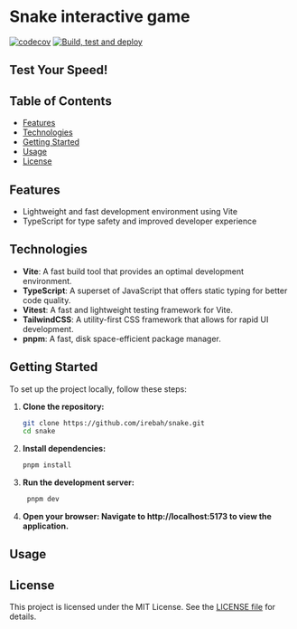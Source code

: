 # Snake interactive game

[![codecov](https://codecov.io/gh/irebah/snake/graph/badge.svg?token=AK8P3KB9AR)](https://codecov.io/gh/irebah/snake)
[![Build, test and deploy](https://github.com/irebah/snake/actions/workflows/build.yml/badge.svg)](https://github.com/irebah/snake/actions/workflows/build.yml)

## Test Your Speed!

## Table of Contents

- [Features](#features)
- [Technologies](#technologies)
- [Getting Started](#getting-started)
- [Usage](#usage)
- [License](#license)

## Features

- Lightweight and fast development environment using Vite
- TypeScript for type safety and improved developer experience

## Technologies

- **Vite**: A fast build tool that provides an optimal development environment.
- **TypeScript**: A superset of JavaScript that offers static typing for better code quality.
- **Vitest**: A fast and lightweight testing framework for Vite.
- **TailwindCSS**: A utility-first CSS framework that allows for rapid UI development.
- **pnpm**: A fast, disk space-efficient package manager.

## Getting Started

To set up the project locally, follow these steps:

1. **Clone the repository:**

   ```bash
   git clone https://github.com/irebah/snake.git
   cd snake
   ```

2. **Install dependencies:**

   ```bash
   pnpm install
   ```

3. **Run the development server:**

   ```bash
    pnpm dev
   ```

4. **Open your browser: Navigate to http://localhost:5173 to view the application.**

## Usage

## License

This project is licensed under the MIT License. See the [LICENSE file](./LICENSE.md) for details.
